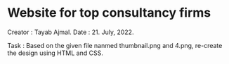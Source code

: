 # Website for top consultancy firms

Creator : Tayab Ajmal.
Date : 21. July, 2022.

Task : Based on the given file nanmed thumbnail.png and 4.png, re-create the design using HTML and CSS.